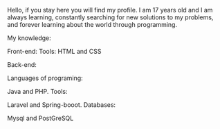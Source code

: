 Hello, if you stay here you will find my profile. I am 17 years old and I am always learning, 
constantly searching for new solutions to my problems, and forever learning about the world through programming.

My knowledge:

Front-end:
Tools: HTML and CSS

Back-end:

Languages of programing: 

Java and PHP.
Tools: 

Laravel and Spring-booot.
Databases:

Mysql and PostGreSQL
